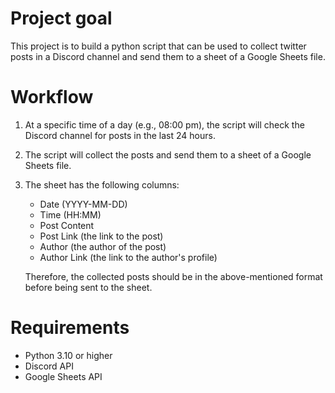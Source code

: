 # Project goal

This project is to build a python script that can be used to collect twitter posts in a Discord channel and send them to a sheet of a Google Sheets file. 

# Workflow 

1. At a specific time of a day (e.g., 08:00 pm), the script will check the Discord channel for posts in the last 24 hours.  
2. The script will collect the posts and send them to a sheet of a Google Sheets file. 
3. The sheet has the following columns:
    - Date (YYYY-MM-DD)
    - Time (HH:MM)
    - Post Content
    - Post Link (the link to the post)
    - Author (the author of the post)
    - Author Link (the link to the author's profile)

    Therefore, the collected posts should be in the above-mentioned format before being sent to the sheet.  

# Requirements 

- Python 3.10 or higher
- Discord API
- Google Sheets API

